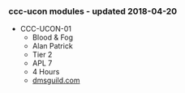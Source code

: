 ### ccc-ucon modules - updated 2018-04-20
* CCC-UCON-01
  * Blood & Fog
  * Alan Patrick
  * Tier 2
  * APL 7
  * 4 Hours
  * [dmsguild.com](http://www.dmsguild.com/product/200484/CCCUCON01-Blood--Fog?affiliate_id=757342)
